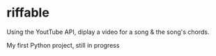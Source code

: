 # riffable

Using the YoutTube API, diplay a video for a song & the song's chords.

My first Python project, still in progress
